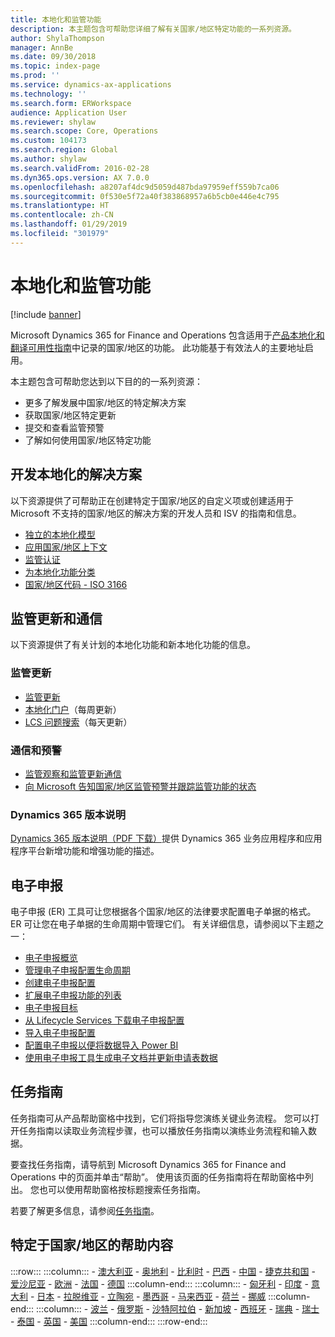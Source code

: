 ```yaml
---
title: 本地化和监管功能
description: 本主题包含可帮助您详细了解有关国家/地区特定功能的一系列资源。
author: ShylaThompson
manager: AnnBe
ms.date: 09/30/2018
ms.topic: index-page
ms.prod: ''
ms.service: dynamics-ax-applications
ms.technology: ''
ms.search.form: ERWorkspace
audience: Application User
ms.reviewer: shylaw
ms.search.scope: Core, Operations
ms.custom: 104173
ms.search.region: Global
ms.author: shylaw
ms.search.validFrom: 2016-02-28
ms.dyn365.ops.version: AX 7.0.0
ms.openlocfilehash: a8207af4dc9d5059d487bda97959eff559b7ca06
ms.sourcegitcommit: 0f530e5f72a40f383868957a6b5cb0e446e4c795
ms.translationtype: HT
ms.contentlocale: zh-CN
ms.lasthandoff: 01/29/2019
ms.locfileid: "301979"
---
```

# <a name="localization-and-regulatory-features"></a>本地化和监管功能

[!include [banner](../includes/banner.md)]

Microsoft Dynamics 365 for Finance and Operations 包含适用于[产品本地化和翻译可用性指南](https://aka.ms/dynamics_365_international_availability_deck)中记录的国家/地区的功能。 此功能基于有效法人的主要地址启用。 

本主题包含可帮助您达到以下目的的一系列资源： 
- 更多了解发展中国家/地区的特定解决方案
- 获取国家/地区特定更新
- 提交和查看监管预警
- 了解如何使用国家/地区特定功能 

## <a name="developing-localized-solutions"></a>开发本地化的解决方案
以下资源提供了可帮助正在创建特定于国家/地区的自定义项或创建适用于 Microsoft 不支持的国家/地区的解决方案的开发人员和 ISV 的指南和信息。
-   [独立的本地化模型](separate-localization-models.md)
-   [应用国家/地区上下文](apply-country-context.md)
-   [监管认证](regulatory-certifications.md)
-   [为本地化功能分类](classify-localization-features.md)
-   [国家/地区代码 - ISO 3166](https://www.iso.org/iso-3166-country-codes.html)

## <a name="regulatory-updates-and-communication"></a>监管更新和通信
以下资源提供了有关计划的本地化功能和新本地化功能的信息。 

### <a name="regulatory-updates"></a>监管更新
-   [监管更新](../../financials/localizations/regulatory-updates.md)
-   [本地化门户](https://mbs.microsoft.com/customersource/northamerica/ax/support/support-news/GFMLocalizationPortalMC)（每周更新）
-   [LCS 问题搜索](../lifecycle-services/issue-search-lcs.md)（每天更新）

### <a name="communication-and-alerts"></a>通信和预警
-   [监管观察和监管更新通信](regulatory-watch-communication.md)
-   [向 Microsoft 告知国家/地区监管预警并跟踪监管功能的状态](submit-localization-alerts.md)

### <a name="dynamics-365-release-notes"></a>Dynamics 365 版本说明
[Dynamics 365 版本说明（PDF 下载）](https://aka.ms/businessappsreleasenotes)提供 Dynamics 365 业务应用程序和应用程序平台新增功能和增强功能的描述。 

## <a name="electronic-reporting"></a>电子申报
电子申报 (ER) 工具可让您根据各个国家/地区的法律要求配置电子单据的格式。 ER 可让您在电子单据的生命周期中管理它们。 有关详细信息，请参阅以下主题之一：
-   [电子申报概览](../analytics/general-electronic-reporting.md)
-   [管理电子申报配置生命周期](../analytics/general-electronic-reporting-manage-configuration-lifecycle.md)
-   [创建电子申报配置](../analytics/electronic-reporting-configuration.md)
-   [扩展电子申报功能的列表](../analytics/general-electronic-reporting-formulas-list-extension.md)
-   [电子申报目标](../analytics/electronic-reporting-destinations.md)
-   [从 Lifecycle Services 下载电子申报配置](../analytics/download-electronic-reporting-configuration-lcs.md)
-   [导入电子申报配置](../analytics/electronic-reporting-import-ger-configurations.md)
-   [配置电子申报以便将数据导入 Power BI](../analytics/general-electronic-reporting-report-configuration-get-data-powerbi.md)
-   [使用电子申报工具生成电子文档并更新申请表数据](../analytics/generate-electronic-documents-update-application-data.md)

## <a name="task-guides"></a>任务指南
任务指南可从产品帮助窗格中找到，它们将指导您演练关键业务流程。 您可以打开任务指南以读取业务流程步骤，也可以播放任务指南以演练业务流程和输入数据。

要查找任务指南，请导航到 Microsoft Dynamics 365 for Finance and Operations 中的页面并单击“帮助”。 使用该页面的任务指南将在帮助窗格中列出。 您也可以使用帮助窗格按标题搜索任务指南。

若要了解更多信息，请参阅[任务指南](../../fin-and-ops/get-started/help-overview.md#task-guides)。


## <a name="countryregion-specific-help-content"></a>特定于国家/地区的帮助内容
:::row:::
    :::column:::
        - [澳大利亚](../../financials/localizations/australia.md)
        - [奥地利](../../financials/localizations/austria.md)
        - [比利时](../../financials/localizations/belgium.md)
        - [巴西](../../financials/localizations/brazil.md)
        - [中国](../../financials/localizations/china.md)
        - [捷克共和国](../../financials/localizations/czech-republic.md)
        - [爱沙尼亚](../../financials/localizations/estonia.md)
        - [欧洲](../../financials/localizations/europe.md)
        - [法国](../../financials/localizations/france.md)
        - [德国](../../financials/localizations/germany.md)
    :::column-end:::
    :::column:::
        - [匈牙利](../../financials/localizations/hungary.md)
        - [印度](../../financials/localizations/india.md)
        - [意大利](../../financials/localizations/italy.md)
        - [日本](../../financials/localizations/japan.md)
        - [拉脱维亚](../../financials/localizations/latvia.md)
        - [立陶宛](../../financials/localizations/lithuania.md)
        - [墨西哥](../../financials/localizations/mexico.md)
        - [马来西亚](../../financials/localizations/malaysia.md)
        - [荷兰](../../financials/localizations/netherlands.md)
        - [挪威](../../financials/localizations/norway.md)
    :::column-end:::
    :::column:::
        - [波兰](../../financials/localizations/poland.md)
        - [俄罗斯](../../financials/localizations/russia.md)
        - [沙特阿拉伯](../../financials/localizations/saudi-arabia.md)
        - [新加坡](../../financials/localizations/singapore.md)
        - [西班牙](../../financials/localizations/spain.md)
        - [瑞典](../../financials/localizations/sweden.md)
        - [瑞士](../../financials/localizations/switzerland.md)
        - [泰国](../../financials/localizations/thailand.md)
        - [英国](../../financials/localizations/united-kingdom.md)
        - [美国](../../financials/localizations/united-states.md)
    :::column-end:::
:::row-end:::






